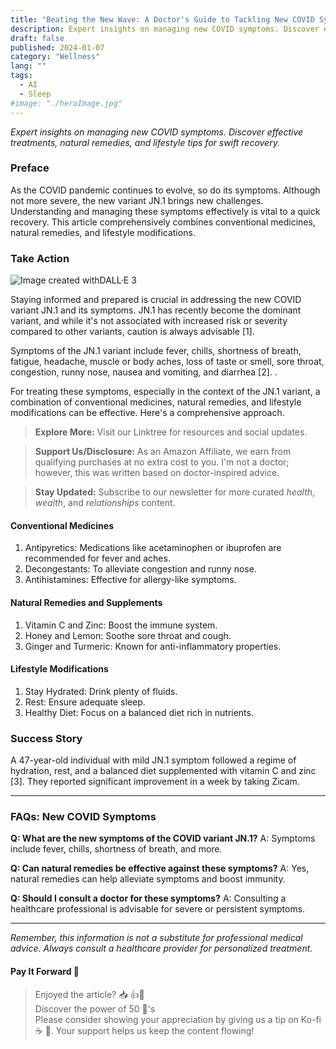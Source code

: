 ```yaml
---
title: "Beating the New Wave: A Doctor's Guide to Tackling New COVID Symptoms with Proven Remedies"
description: Expert insights on managing new COVID symptoms. Discover effective treatments, natural remedies, and lifestyle tips for swift recovery.
draft: false
published: 2024-01-07
category: "Wellness"
lang: ""
tags:
  - AI
  - Sleep
#image: "./heroImage.jpg"
---
```


<!-- ![Hero Image](./heroImage.jpg) -->

_Expert insights on managing new COVID symptoms. Discover effective treatments, natural remedies, and lifestyle tips for swift recovery._

### Preface

As the COVID pandemic continues to evolve, so do its symptoms. Although not more severe, the new variant JN.1 brings new challenges. Understanding and managing these symptoms effectively is vital to a quick recovery. This article comprehensively combines conventional medicines, natural remedies, and lifestyle modifications.


### Take Action

![Image created withDALL·E 3](https://cdn-images-1.medium.com/max/800/1*yKPXMhcotZkVXXu4jhnkrg.png)

Staying informed and prepared is crucial in addressing the new COVID variant JN.1 and its symptoms. JN.1 has recently become the dominant variant, and while it's not associated with increased risk or severity compared to other variants, caution is always advisable [1].

Symptoms of the JN.1 variant include fever, chills, shortness of breath, fatigue, headache, muscle or body aches, loss of taste or smell, sore throat, congestion, runny nose, nausea and vomiting, and diarrhea [2]. .

For treating these symptoms, especially in the context of the JN.1 variant, a combination of conventional medicines, natural remedies, and lifestyle modifications can be effective. Here's a comprehensive approach.

> **Explore More:** Visit our Linktree for resources and social updates.

> **Support Us/Disclosure:** As an Amazon Affiliate, we earn from qualifying purchases at no extra cost to you. I'm not a doctor; however, this was written based on doctor-inspired advice.

> **Stay Updated:** Subscribe to our newsletter for more curated _health_, _wealth_, and _relationships_ content.

#### Conventional Medicines

1. Antipyretics: Medications like acetaminophen or ibuprofen are recommended for fever and aches.
2. Decongestants: To alleviate congestion and runny nose.
3. Antihistamines: Effective for allergy-like symptoms.

#### Natural Remedies and Supplements

1. Vitamin C and Zinc: Boost the immune system.
2. Honey and Lemon: Soothe sore throat and cough.
3. Ginger and Turmeric: Known for anti-inflammatory properties.

#### Lifestyle Modifications

1. Stay Hydrated: Drink plenty of fluids.
2. Rest: Ensure adequate sleep.
3. Healthy Diet: Focus on a balanced diet rich in nutrients.

### Success Story

A 47-year-old individual with mild JN.1 symptom followed a regime of hydration, rest, and a balanced diet supplemented with vitamin C and zinc [3]. They reported significant improvement in a week by taking Zicam.

---

### FAQs: New COVID Symptoms

**Q: What are the new symptoms of the COVID variant JN.1?** A: Symptoms include fever, chills, shortness of breath, and more.

**Q: Can natural remedies be effective against these symptoms?** A: Yes, natural remedies can help alleviate symptoms and boost immunity.

**Q: Should I consult a doctor for these symptoms?** A: Consulting a healthcare professional is advisable for severe or persistent symptoms.

---

_Remember, this information is not a substitute for professional medical advice. Always consult a healthcare provider for personalized treatment._

#### Pay It Forward 🌟

> Enjoyed the article? 📥 👍💬  
> Discover the power of 50 👏's  
> Please consider showing your appreciation by giving us a tip on Ko-fi ☕ ️🎉. Your support helps us keep the content flowing!
